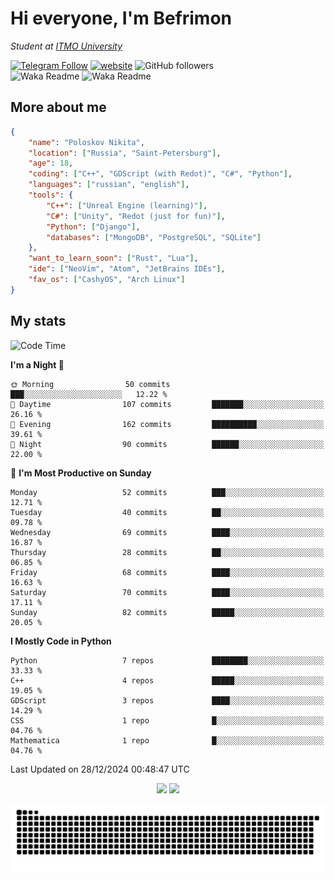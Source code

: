 # Hi everyone, I'm Befrimon
*Student at [ITMO University](https://itmo.ru/)*

[![Telegram Follow](https://img.shields.io/badge/Telegram-2CA5E0?style=flat-squeare&logo=telegram&logoColor=white)](https://t.me/bigtoad_tavern)
[![website](https://img.shields.io/badge/Website-2CA5E0?style=flat-squeare&logo=google-chrome&logoColor=white&color=320142)](https://bfn-dev.ru/)
![GitHub followers](https://img.shields.io/github/followers/Befrimon?label=Follow&style=social)
<br>
![Waka Readme](https://github.com/Befrimon/Befrimon/workflows/WakaReadme/badge.svg)
![Waka Readme](https://github.com/Befrimon/Befrimon/workflows/snake/badge.svg)

## More about me
``` JSON
{
    "name": "Poloskov Nikita",
    "location": ["Russia", "Saint-Petersburg"],
    "age": 18,
    "coding": ["C++", "GDScript (with Redot)", "C#", "Python"],
    "languages": ["russian", "english"],
    "tools": {
        "C++": ["Unreal Engine (learning)"],
        "C#": ["Unity", "Redot (just for fun)"],
        "Python": ["Django"],
        "databases": ["MongoDB", "PostgreSQL", "SQLite"]
    },
    "want_to_learn_soon": ["Rust", "Lua"],
    "ide": ["NeoVim", "Atom", "JetBrains IDEs"],
    "fav_os": ["CashyOS", "Arch Linux"]
}
```

## My stats
<!--START_SECTION:waka-->
![Code Time](http://img.shields.io/badge/Code%20Time-9%20hrs%2046%20mins-blue)

**I'm a Night 🦉** 

```text
🌞 Morning                50 commits          ███░░░░░░░░░░░░░░░░░░░░░░   12.22 % 
🌆 Daytime                107 commits         ███████░░░░░░░░░░░░░░░░░░   26.16 % 
🌃 Evening                162 commits         ██████████░░░░░░░░░░░░░░░   39.61 % 
🌙 Night                  90 commits          ██████░░░░░░░░░░░░░░░░░░░   22.00 % 
```
📅 **I'm Most Productive on Sunday** 

```text
Monday                   52 commits          ███░░░░░░░░░░░░░░░░░░░░░░   12.71 % 
Tuesday                  40 commits          ██░░░░░░░░░░░░░░░░░░░░░░░   09.78 % 
Wednesday                69 commits          ████░░░░░░░░░░░░░░░░░░░░░   16.87 % 
Thursday                 28 commits          ██░░░░░░░░░░░░░░░░░░░░░░░   06.85 % 
Friday                   68 commits          ████░░░░░░░░░░░░░░░░░░░░░   16.63 % 
Saturday                 70 commits          ████░░░░░░░░░░░░░░░░░░░░░   17.11 % 
Sunday                   82 commits          █████░░░░░░░░░░░░░░░░░░░░   20.05 % 
```


**I Mostly Code in Python** 

```text
Python                   7 repos             ████████░░░░░░░░░░░░░░░░░   33.33 % 
C++                      4 repos             █████░░░░░░░░░░░░░░░░░░░░   19.05 % 
GDScript                 3 repos             ████░░░░░░░░░░░░░░░░░░░░░   14.29 % 
CSS                      1 repo              █░░░░░░░░░░░░░░░░░░░░░░░░   04.76 % 
Mathematica              1 repo              █░░░░░░░░░░░░░░░░░░░░░░░░   04.76 % 
```




 Last Updated on 28/12/2024 00:48:47 UTC
<!--END_SECTION:waka-->

<div align=center>
    <img src="https://gh-badges.oxff.work.gd/api?username=Befrimon&hide_border=true&show_icons=true&bg_color=0d1117&text_color=fff">
    <img src="https://gh-badges.oxff.work.gd/api/top-langs/?username=Befrimon&layout=compact&hide_border=true&show_icons=true&bg_color=0d1117&text_color=fff">
</p>


<picture>
  <source media="(prefers-color-scheme: dark)" srcset="https://raw.githubusercontent.com/Befrimon/Befrimon/output/github-snake-dark.svg">
  <source media="(prefers-color-scheme: light)" srcset="https://raw.githubusercontent.com/Befrimon/Befrimon/output/github-snake.svg">
  <img alt="github contribution grid snake animation" src="https://raw.githubusercontent.com/Befrimon/Befrimon/output/github-snake.svg">
</picture>
